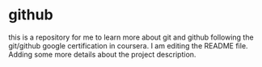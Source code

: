 # github
this is a repository for me to learn more about git and github following the git/github google certification in coursera. 
I am editing the README file. Adding some more details about the project description.
